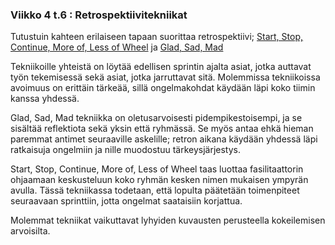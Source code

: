 ### Viikko 4 t.6 : Retrospektiivitekniikat
Tutustuin kahteen erilaiseen tapaan suorittaa retrospektiivi; [Start, Stop, Continue, More of, Less of Wheel](http://retrospectivewiki.org/index.php?title=Start,_Stop,_Continue,_More_of,_Less_of_Wheel) ja [Glad, Sad, Mad](http://retrospectivewiki.org/index.php?title=Glad,_Sad,_Mad)

Tekniikoille yhteistä on löytää edellisen sprintin ajalta asiat, jotka auttavat työn tekemisessä sekä asiat, jotka jarruttavat sitä. Molemmissa tekniikoissa avoimuus on erittäin tärkeää, sillä ongelmakohdat käydään läpi koko tiimin kanssa yhdessä. 

Glad, Sad, Mad tekniikka on oletusarvoisesti pidempikestoisempi, ja se sisältää reflektiota sekä yksin että ryhmässä. Se myös antaa ehkä hieman paremmat antimet seuraaville askelille; retron aikana käydään yhdessä läpi ratkaisuja ongelmiin ja nille muodostuu tärkeysjärjestys.

Start, Stop, Continue, More of, Less of Wheel taas luottaa fasilitaattorin ohjaamaan keskusteluun koko ryhmän kesken nimen mukaisen ympyrän avulla. Tässä tekniikassa todetaan, että lopulta päätetään toimenpiteet seuraavaan sprinttiin, jotta ongelmat saataisiin korjattua. 

Molemmat tekniikat vaikuttavat lyhyiden kuvausten perusteella kokeilemisen arvoisilta.
